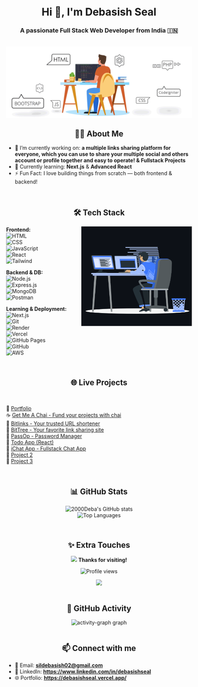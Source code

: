 <h1 align="center">Hi 👋, I'm Debasish Seal</h1>
<h3 align="center">A passionate Full Stack Web Developer from India 🇮🇳</h3>

<br>

<img align="center" src="./readme-image-1.gif">

<br>

<h2 align="center"><b>👨‍💻 About Me</b></h2>

- 🔭 I’m currently working on: **a multiple links sharing platform for everyone, which you can use to share your multiple social and others account or profile together and easy to operate! & Fullstack Projects**
- 🌱 Currently learning: **Next.js** & **Advanced React**
- ⚡ Fun Fact: I love building things from scratch — both frontend & backend!

<br>

<h2 align="center"><b>🛠️ Tech Stack</b></h2>

<img align="right" alt="Coding" height="270" width="300" src="./readme-image-2.gif">

**Frontend:**  
![HTML](https://img.shields.io/badge/-HTML5-E34F26?style=flat&logo=html5&logoColor=white)  
![CSS](https://img.shields.io/badge/-CSS3-1572B6?style=flat&logo=css3)  
![JavaScript](https://img.shields.io/badge/-JavaScript-F7DF1E?style=flat&logo=javascript&logoColor=black)  
![React](https://img.shields.io/badge/-React-61DAFB?style=flat&logo=react&logoColor=black)  
![Tailwind](https://img.shields.io/badge/-Tailwind_CSS-38B2AC?style=flat&logo=tailwind-css)

**Backend & DB:**  
![Node.js](https://img.shields.io/badge/-Node.js-339933?style=flat&logo=nodedotjs&logoColor=white)  
![Express.js](https://img.shields.io/badge/-Express.js-000000?style=flat&logo=express&logoColor=white)  
![MongoDB](https://img.shields.io/badge/-MongoDB-47A248?style=flat&logo=mongodb)  
![Postman](https://img.shields.io/badge/Postman-FF6C37?style=flat&logo=postman&logoColor=white)

**Learning & Deployment:**  
![Next.js](https://img.shields.io/badge/-Next.js-000000?style=flat&logo=nextdotjs)  
![Git](https://img.shields.io/badge/-Git-F05032?style=flat&logo=git&logoColor=white)  
![Render](https://img.shields.io/badge/-Render-46E3B7?style=flat&logo=render&logoColor=black)  
![Vercel](https://img.shields.io/badge/Vercel-%23000000.svg?logo=vercel&logoColor=white)  
![GitHub Pages](https://img.shields.io/badge/-GitHub_Pages-121013?style=flat&logo=github&logoColor=white)  
![GitHub](https://img.shields.io/badge/GitHub-%23121011.svg?logo=github&logoColor=white)  
![AWS](https://custom-icon-badges.demolab.com/badge/AWS-%23FF9900.svg?logo=aws&logoColor=white)

<br>

<h2 align="center"><b>🌐 Live Projects</b></h2>

<br>

🌟 [Portfolio](https://portfolio-mqbv.vercel.app)  
☕ [Get Me A Chai - Fund your projects with chai](https://getmychai.vercel.app/)  
🔗 [Bitlinks - Your trusted URL shortener](https://bitlinks-jet.vercel.app/)  
🌿 [BitTree - Your favorite link sharing site](https://bittree-deba.vercel.app/)  
🔐 [PassOp - Password Manager](https://2000deba.github.io/PassOp/)  
📝 [Todo App (React)](https://2000deba.github.io/todo-app-react/)  
💬 [iChat App - Fullstack Chat App](https://ichat-vtpa.onrender.com)  
🎨 [Project 2](https://2000deba.github.io/Project-2/)  
📘 [Project 3](https://2000deba.github.io/Project-3/)

<br>

<h2 align="center"><b>📊 GitHub Stats</b></h2>

<p align="center">
  <img src="https://github-readme-stats.vercel.app/api?username=2000Deba&show_icons=true&theme=radical" alt="2000Deba's GitHub stats" />
  <br/>
  <img src="https://github-readme-stats.vercel.app/api/top-langs/?username=2000Deba&layout=compact&theme=radical" alt="Top Languages" />
</p>

<br>

<h2 align="center"><b>✨ Extra Touches</b></h2>

<div align="center">

<img src="https://media.giphy.com/media/hvRJCLFzcasrR4ia7z/giphy.gif" width="35px"> <b>Thanks for visiting!</b>  
  
![Profile views](https://komarev.com/ghpvc/?username=2000Deba&label=Profile%20Views&color=0e75b6&style=flat)

<img src="https://github-readme-streak-stats.herokuapp.com?user=2000Deba&theme=radical&date_format=M%20j%5B%2C%20Y%5D">

</div>

<br>

<h2 align="center"><b>🌄 GitHub Activity</b></h2>

<div align="center">
   <img src="https://github-readme-activity-graph.vercel.app/graph?username=2000Deba&radius=16&theme=tokyo-night&area=true&order=5" height="300" alt="activity-graph graph"  />   
</div>

<br>

<h2 align="center"><b>📫 Connect with me</b></h2>

- 📧 Email: **sildebasish02@gmail.com**
- 💼 LinkedIn:   **https://www.linkedin.com/in/debasishseal**
- 🌐 Portfolio: **https://debasishseal.vercel.app/**